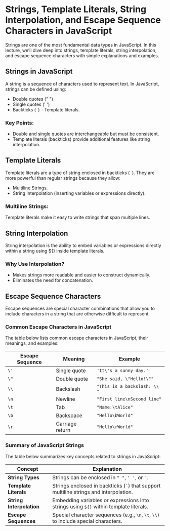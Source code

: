 # Strings, Template Literals, String Interpolation, and Escape Sequence Characters in JavaScript

Strings are one of the most fundamental data types in JavaScript. In this lecture, we’ll dive deep into strings, template literals, string interpolation, and escape sequence characters with simple explanations and examples.

## Strings in JavaScript

A string is a sequence of characters used to represent text. In JavaScript, strings can be defined using:

- Double quotes (" ")
- Single quotes (' ')
- Backticks (` `) - Template literals.

### Key Points:

- Double and single quotes are interchangeable but must be consistent.
- Template literals (backticks) provide additional features like string interpolation.

## Template Literals

Template literals are a type of string enclosed in backticks (` `). They are more powerful than regular strings because they allow:

- Multiline Strings.
- String Interpolation (inserting variables or expressions directly).
  
### Multiline Strings:

Template literals make it easy to write strings that span multiple lines.

##  String Interpolation

String interpolation is the ability to embed variables or expressions directly within a string using ${} inside template literals.

### Why Use Interpolation?

- Makes strings more readable and easier to construct dynamically.
- Eliminates the need for concatenation.

## Escape Sequence Characters

Escape sequences are special character combinations that allow you to include characters in a string that are otherwise difficult to represent.

### Common Escape Characters in JavaScript

The table below lists common escape characters in JavaScript, their meanings, and examples:

| **Escape Sequence** | **Meaning**       | **Example**                      |
|----------------------|-------------------|-----------------------------------|
| `\'`                | Single quote      | `'It\'s a sunny day.'`           |
| `\"`                | Double quote      | `"She said, \"Hello!\""`         |
| `\\`                | Backslash         | `"This is a backslash: \\ "`     |
| `\n`                | Newline           | `"First line\nSecond line"`      |
| `\t`                | Tab               | `"Name:\tAlice"`                 |
| `\b`                | Backspace         | `"Hello\bWorld"`                 |
| `\r`                | Carriage return   | `"Hello\rWorld"`                 |


### Summary of JavaScript Strings

The table below summarizes key concepts related to strings in JavaScript:

| **Concept**            | **Explanation**                                                                 |
|-------------------------|---------------------------------------------------------------------------------|
| **String Types**        | Strings can be enclosed in `" "`, `' '`, or `` ` ``.                          |
| **Template Literals**   | Strings enclosed in backticks (`` ` ``) that support multiline strings and interpolation. |
| **String Interpolation**| Embedding variables or expressions into strings using `${}` within template literals. |
| **Escape Sequences**    | Special character sequences (e.g., `\n`, `\t`, `\\`) to include special characters. |
